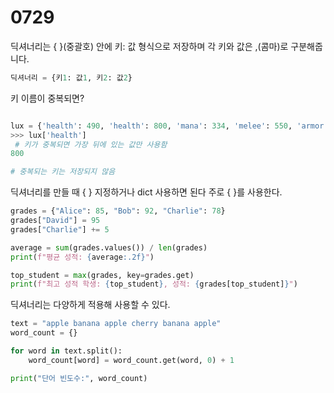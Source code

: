 # 0729

딕셔너리는 { }(중괄호) 안에 키: 값 형식으로 저장하며 각 키와 값은 ,(콤마)로 구분해줍니다.

```python
딕셔너리 = {키1: 값1, 키2: 값2}
```

키 이름이 중복되면?

```python

lux = {'health': 490, 'health': 800, 'mana': 334, 'melee': 550, 'armor': 18.72}
>>> lux['health']   
 # 키가 중복되면 가장 뒤에 있는 값만 사용함
800

# 중복되는 키는 저장되지 않음
```

 딕셔너리를 만들 때 { } 지정하거나 dict 사용하면 된다 주로 { }를 사용한다. 

 ```python 
grades = {"Alice": 85, "Bob": 92, "Charlie": 78}
grades["David"] = 95
grades["Charlie"] += 5

average = sum(grades.values()) / len(grades)
print(f"평균 성적: {average:.2f}")

top_student = max(grades, key=grades.get)
print(f"최고 성적 학생: {top_student}, 성적: {grades[top_student]}")
```

딕셔너리는 다양하게 적용해 사용할 수 있다.

```python
text = "apple banana apple cherry banana apple"
word_count = {}

for word in text.split():
    word_count[word] = word_count.get(word, 0) + 1

print("단어 빈도수:", word_count)
```
